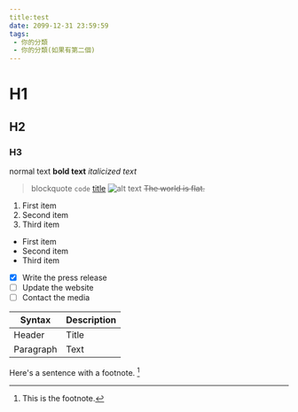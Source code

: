```yaml
---
title:test
date: 2099-12-31 23:59:59
tags:
 - 你的分類
 - 你的分類(如果有第二個)
---
```


# H1
## H2
### H3

normal text
**bold text**
*italicized text*
> blockquote
`code`
[title](https://www.example.com)
![alt text](image.jpg)
~~The world is flat.~~

1. First item
2. Second item
3. Third item

- First item
- Second item
- Third item

- [x] Write the press release
- [ ] Update the website
- [ ] Contact the media

| Syntax | Description |
| ----------- | ----------- |
| Header | Title |
| Paragraph | Text |


Here's a sentence with a footnote. [^1]
[^1]: This is the footnote.
